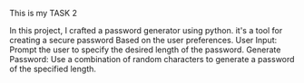 This is my TASK 2 

In this project, I crafted a password generator using python. it's a tool for creating a secure password Based on the user preferences.
User Input: Prompt the user to specify the desired length of the password.
Generate Password: Use a combination of random characters to generate a password of the specified length.

